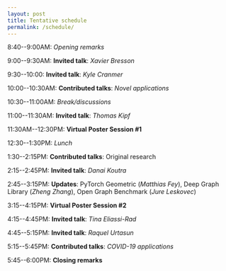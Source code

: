 ```yaml
---
layout: post
title: Tentative schedule
permalink: /schedule/
---
```


8:40--9:00AM: *Opening remarks*

9:00--9:30AM: **Invited talk**: *Xavier Bresson*

9:30--10:00: **Invited talk**: *Kyle Cranmer*

10:00--10:30AM: **Contributed talks**: *Novel applications*

10:30--11:00AM: *Break/discussions*

11:00--11:30AM: **Invited talk**: *Thomas Kipf*

11:30AM--12:30PM: **Virtual Poster Session #1**

12:30--1:30PM: *Lunch*

1:30--2:15PM: **Contributed talks**: Original research

2:15--2:45PM: **Invited talk**: *Danai Koutra*

2:45--3:15PM: **Updates**: PyTorch Geometric (*Matthias Fey*), Deep Graph Library (*Zheng Zhang*), Open Graph Benchmark (*Jure Leskovec*) 

3:15--4:15PM: **Virtual Poster Session #2**

4:15--4:45PM: **Invited talk**: *Tina Eliassi-Rad*

4:45--5:15PM: **Invited talk**: *Raquel Urtasun*

5:15--5:45PM: **Contributed talks**: *COVID-19 applications*

5:45--6:00PM: **Closing remarks**
